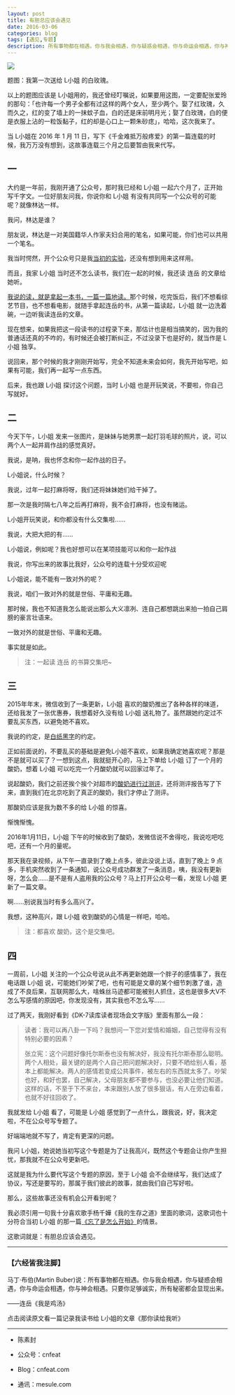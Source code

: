 ```yaml
---
layout: post
title: 有胆总应该会遇见
date: 2016-03-06
categories: blog
tags: [遇见,专题]
description: 所有事物都在相遇。你与我会相遇，你与疑惑会相遇，你与命运会相遇，你与神会相遇。只要你足够诚实，所有秘密都会显现出来。
---
```


![](http://openmindclub.qiniudn.com/cnfeat/image/WhiteRose.jpg)

题图：我第一次送给 L小姐 的白玫瑰。

以上的题图应该是 L小姐用的，我还曾经叮嘱说，如果要用这图，一定要配张爱玲的那句：「也许每一个男子全都有过这样的两个女人，至少两个。娶了红玫瑰，久而久之，红的变了墙上的一抹蚊子血，白的还是床前明月光；娶了白玫瑰，白的便是衣服上沾的一粒饭黏子，红的却是心口上一颗朱砂痣」，哈哈，这次我来了。

当 L小姐在 2016 年 1 月 11 日，写下《千金难抵万般疼爱》的第一篇连载的时候，我万万没有想到，这故事连载三个月之后要暂由我来代写。

## 一

大约是一年前，我刚开通了公众号，那时我已经和 L小姐 一起六个月了，正开始写千字文。一位好朋友问我，你说你和 L小姐 有没有共同写一个公众号的可能呢？就像林达一样。

我问，林达是谁？

朋友说，林达是一对美国籍华人作家夫妇合用的笔名，如果可能，你们也可以共用一个笔名。

我当时愕然，开个公众号只是我[当初的实验](http://mp.weixin.qq.com/s?__biz=MzA4MTQ0NDQxNg==&mid=200111349&idx=1&sn=dd7a3d31ba08d19709d1335bc5c7aa67&scene=21#wechat_redirect)，还没有想到用来这样用。

而且，我家 L小姐 当时还不怎么读书，我们在一起的时候，我还读 连岳 的文章给她听。

[我说的读，就是拿起一本书，一篇一篇地读。](http://mp.weixin.qq.com/s?__biz=MzA4MTQ0NDQxNg==&mid=201173562&idx=1&sn=cde08015554e3a787d1b596d4b38e053&scene=21#wechat_redirect)那个时候，吃完饭后，我们不想看综艺节目，也不想看电影，就随手拿起连岳的书，从第一篇读起，L小姐 就一边洗着碗，一边听我读连岳的文章。

现在想来，如果我把这一段读书的过程录下来，那估计也是相当搞笑的，因为我的普通话还真的不咋的，有时候还会被打断纠正，不过没录下也是好的，就当作是 L小姐 独享。

说回来，那个时候的我才刚刚开始写，完全不知道未来会如何，我先开始写吧，如果有可能，我们再一起写一点东西。

后来，我也跟 L小姐 探讨这个问题，当时 L小姐 也是开玩笑说，不要啦，你自己写就好。

## 二

今天下午，L小姐 发来一张图片，是妹妹与她男票一起打羽毛球的照片，说，可以两个人一起并肩作战的感觉真好。

我说，是呐，我也怀念和你一起作战的日子。

L小姐说，什么时候？

我说，过年一起打麻将呀，我们还将妹妹她们给干掉了。

那一次是我时隔七八年之后再打麻将，我不会打麻将，也没有赌运。

L小姐开玩笑说，和你都没有什么交集啦……

我说，大把大把的有……

L小姐说，例如呢？我也好想可以在某项技能可以和你一起作战

我说，你写出来的故事比我好，公众号的连载十分受欢迎呢

L小姐说，能不能有一致对外的呢？

我说，咱们一致对外的就是世俗、平庸和无趣。

那时候，我也不知道我怎么能说出那么大义凛冽、连自己都想跳出来拍一拍自己肩膀的豪言壮语来。

一致对外的就是世俗、平庸和无趣。

事实就是如此。

> 注：一起读 连岳 的书算交集吧~

## 三

2015年年末，微信收到了一条更新，L小姐 喜欢的酸奶推出了各种各样的味道，还给我发了一张优惠券，我想着好久没有给 L小姐 送礼物了。虽然跟她约定过不要乱买东西，以避免她不喜欢。

我说的约定，是[白纸黑字](http://mp.weixin.qq.com/s?__biz=MzA4MTQ0NDQxNg==&mid=200120712&idx=1&sn=ba9da423c81cb22960acd19ae76064bd&scene=21#wechat_redirect)的约定。

正如前面说的，不要乱买的基础是避免L小姐不喜欢，如果我确定她喜欢呢？那是不是就可以买了？一想到这点，我就挺开心的，马上下单给 L小姐 订了一个月的酸奶，想着 L小姐 可以吃完一个月酸奶就可以回家过年了。

说起酸奶，我们之前还挨个挨个对超市的[酸奶进行过测评](http://mp.weixin.qq.com/s?__biz=MzA4MTQ0NDQxNg==&mid=201129368&idx=1&sn=897bd65cd3592f0eb96e026948ba68e2&scene=21#wechat_redirect)，还将测评报告写了下来，直到我们在北京吃到了真正的酸奶，我们才停止了测评。

那酸奶应该是我为数不多的给 L小姐 的惊喜。

惭愧惭愧。

2016年1月11日，L小姐 下午的时候收到了酸奶，发微信说不舍得吃，我说吃吧吃吧，还有一个月的量呢。

那天我在录视频，从下午一直录到了晚上点多，彼此没说上话，直到了晚上 9 点多，手机突然收到了一条通知，说公众号成功群发了一条消息，咦，我没有更新呀，怎么会……是不是有人盗用我的公众号？马上打开公众号一看，发现 L小姐 更新了一篇文章。

啊……别说我当时有多么高兴了。

我想，这种高兴，跟 L小姐 收到酸奶的心情是一样吧，哈哈。

> 注：都喜欢 酸奶，这个是交集吧。

## 四

一周前，L小姐 关注的一个公众号说从此不再更新她跟一个胖子的感情事了，我在电话跟 L小姐 说，可能她们吵架了吧，也有可能是文章的某个细节刺激了谁，造成了不良后果，互联网那么大，啥蛛丝马迹都可能被别人抓住，这也是很多大V不怎么写感情的原因吧，你发现没有，其实我也不怎么写……

过了两天，我刚好看到《DK-7读库读者现场会文字版》里面有那么一段：

> 读者：我可以再八卦一下吗？我想问一下您对爱情和婚姻，自己觉得有没有特别必要的因素？
> 
> 张立宪：这个问题好像托尔斯泰也没有解决好，我没有托尔斯泰那么聪明。两个人相处，最关键的是两个人自己把问题解决好，只要不晒给别人看，基本上都能解决。两人的感情若变成公共事件，被左右的东西就太多了。吵架也好，和好也罢，自己解决，父母朋友都不要参与，也没必要让他们知道。这样的话，不至于下不来台，本来跟别人放了很多狠话，有人在旁边看着，也就不好往回收了。

我就发给 L小姐 看了，可能是 L小姐 感觉到了一点什么，跟我说，好，我决定啦，不在公众号写专题了。

好端端地就不写了，肯定有更深的问题。

我问 L小姐，她说她当初写这个专题是为了让我高兴，既然这个专题会让你产生担忧，那我就不在公众号更新吧。

这就是我为什么要代写这个专题的原因，至于 L小姐 会不会继续写，我们达成了协议，写还是要写的，那属于我们彼此的故事，就由我们自己写好啦。

那么，这些故事还没有机会公开看到呢？

我必须引用一句我十分喜欢歌手杨千嬅《我的生存之道》里面的歌词，这歌词也十分符合当初 L小姐 的那一篇[《忘了是怎么开始》](http://mp.weixin.qq.com/s?__biz=MzA4MTQ0NDQxNg==&mid=402020073&idx=1&sn=d4c1f1b90cbc98c07081002723e9db71&scene=21#wechat_redirect)的情景。

这歌词就是：有胆总应该会遇见。

* * *

### **【六经皆我注脚】**

马丁·布伯(Martin Buber)说：所有事物都在相遇。你与我会相遇，你与疑惑会相遇，你与命运会相遇，你与神会相遇。只要你足够诚实，所有秘密都会显现出来。

——连岳《我是鸡汤》

点击阅读原文看一篇记录我读书给 L小姐的文章《那你读给我听》

* * *

  * 陈素封

  * 公众号：cnfeat

  * Blog：cnfeat.com

  * 通讯：mesule.com
